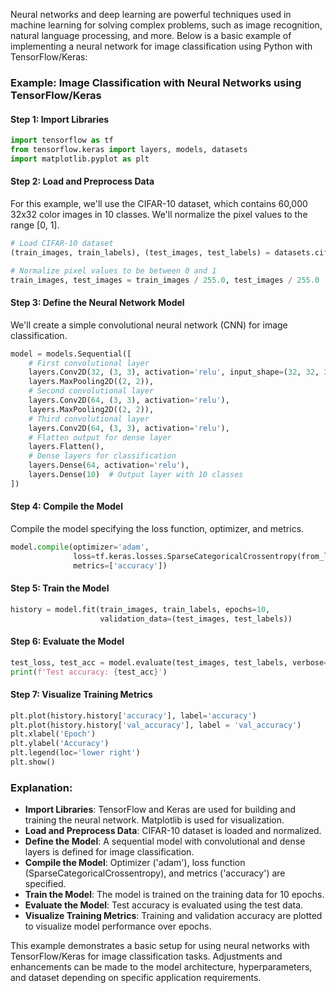Neural networks and deep learning are powerful techniques used in machine learning for solving complex problems, such as image recognition, natural language processing, and more. Below is a basic example of implementing a neural network for image classification using Python with TensorFlow/Keras:

### Example: Image Classification with Neural Networks using TensorFlow/Keras

#### Step 1: Import Libraries

```python
import tensorflow as tf
from tensorflow.keras import layers, models, datasets
import matplotlib.pyplot as plt
```

#### Step 2: Load and Preprocess Data

For this example, we'll use the CIFAR-10 dataset, which contains 60,000 32x32 color images in 10 classes. We'll normalize the pixel values to the range [0, 1].

```python
# Load CIFAR-10 dataset
(train_images, train_labels), (test_images, test_labels) = datasets.cifar10.load_data()

# Normalize pixel values to be between 0 and 1
train_images, test_images = train_images / 255.0, test_images / 255.0
```

#### Step 3: Define the Neural Network Model

We'll create a simple convolutional neural network (CNN) for image classification.

```python
model = models.Sequential([
    # First convolutional layer
    layers.Conv2D(32, (3, 3), activation='relu', input_shape=(32, 32, 3)),
    layers.MaxPooling2D((2, 2)),
    # Second convolutional layer
    layers.Conv2D(64, (3, 3), activation='relu'),
    layers.MaxPooling2D((2, 2)),
    # Third convolutional layer
    layers.Conv2D(64, (3, 3), activation='relu'),
    # Flatten output for dense layer
    layers.Flatten(),
    # Dense layers for classification
    layers.Dense(64, activation='relu'),
    layers.Dense(10)  # Output layer with 10 classes
])
```

#### Step 4: Compile the Model

Compile the model specifying the loss function, optimizer, and metrics.

```python
model.compile(optimizer='adam',
              loss=tf.keras.losses.SparseCategoricalCrossentropy(from_logits=True),
              metrics=['accuracy'])
```

#### Step 5: Train the Model

```python
history = model.fit(train_images, train_labels, epochs=10,
                    validation_data=(test_images, test_labels))
```

#### Step 6: Evaluate the Model

```python
test_loss, test_acc = model.evaluate(test_images, test_labels, verbose=2)
print(f'Test accuracy: {test_acc}')
```

#### Step 7: Visualize Training Metrics

```python
plt.plot(history.history['accuracy'], label='accuracy')
plt.plot(history.history['val_accuracy'], label = 'val_accuracy')
plt.xlabel('Epoch')
plt.ylabel('Accuracy')
plt.legend(loc='lower right')
plt.show()
```

### Explanation:

- **Import Libraries**: TensorFlow and Keras are used for building and training the neural network. Matplotlib is used for visualization.
- **Load and Preprocess Data**: CIFAR-10 dataset is loaded and normalized.
- **Define the Model**: A sequential model with convolutional and dense layers is defined for image classification.
- **Compile the Model**: Optimizer ('adam'), loss function (SparseCategoricalCrossentropy), and metrics ('accuracy') are specified.
- **Train the Model**: The model is trained on the training data for 10 epochs.
- **Evaluate the Model**: Test accuracy is evaluated using the test data.
- **Visualize Training Metrics**: Training and validation accuracy are plotted to visualize model performance over epochs.

This example demonstrates a basic setup for using neural networks with TensorFlow/Keras for image classification tasks. Adjustments and enhancements can be made to the model architecture, hyperparameters, and dataset depending on specific application requirements.
